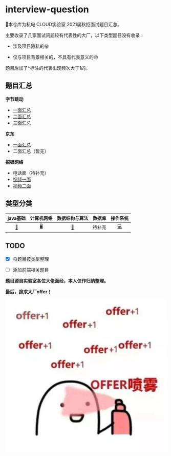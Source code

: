 # interview-question

📝本仓库为杭电 CLOUD实验室 2021届秋招面试题目汇总。



主要收录了几家面试问题较有代表性的大厂，以下类型题目没有收录：

- 涉及项目隐私的㊙

- 仅与项目背景相关的，不具有代表意义的☹


题目后加了*标注的代表出现频次大于1的。



##  题目汇总

**字节跳动**

-  [一面汇总](./后端%20or%20客户端/字节跳动/一面汇总.md)
- [二面汇总](./后端%20or%20客户端/字节跳动/二面汇总.md)
- [三面汇总](./后端%20or%20客户端/字节跳动/三面汇总.md)

**京东**

- [一面汇总](后端%20or%20客户端/京东/一面汇总.md)
- 二面汇总（暂无）

**招银网络**

- 电话面（待补充）
- [视频一面](后端%20or%20客户端/招银网络/视频一面汇总.md)
- [视频二面](后端%20or%20客户端/招银网络/视频二面汇总.md)



## 类型分类

|                  java基础                  |                  计算机网络                  |                  数据结构与算法                  | 数据库 |                  操作系统                  |
| :----------------------------------------: | :------------------------------------------: | :----------------------------------------------: | :----: | :----------------------------------------: |
| [🍺](./后端%20or%20客户端/类别分类/java基础.md) | [🖥](./后端%20or%20客户端/类别分类/计算机网络.md) | [📝](./后端%20or%20客户端/类别分类/数据结构与算法.md) | 待补充 | [💻](./后端%20or%20客户端/类别分类/操作系统.md) |

## TODO

- [x] 将题目按类型整理
- [ ] 添加前端相关题目



**题目源自实验室各位大佬面经，本人仅作归纳整理。**

**最后，跪求大厂offer！**

![image](./img/offer.jpg)
